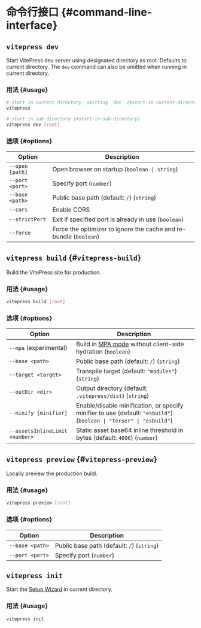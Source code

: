 # 命令行接口 {#command-line-interface}

## `vitepress dev` 

Start VitePress dev server using designated directory as root. Defaults to current directory. The `dev` command can also be omitted when running in current directory.

### 用法 {#usage}

```sh
# start in current directory, omitting `dev` {#start-in-current-directory,-omitting-`dev`}
vitepress

# start in sub directory {#start-in-sub-directory}
vitepress dev [root]
```

### 选项 {#options}

| Option | Description |
| -      | -           |
| `--open [path]`          | Open browser on startup (`boolean \| string`) |
| `--port <port>`          | Specify port (`number`) |
| `--base <path>`          | Public base path (default: `/`) (`string`) |
| `--cors`                 | Enable CORS |
| `--strictPort`           | Exit if specified port is already in use (`boolean`) |
| `--force`                | Force the optimizer to ignore the cache and re-bundle (`boolean`) |

## `vitepress build` {#`vitepress-build`}

Build the VitePress site for production.

### 用法 {#usage}

```sh
vitepress build [root]
```

### 选项 {#options}

| Option | Description |
| -      | -           |
| `--mpa` (experimental) | Build in [MPA mode](../guide/mpa-mode) without client-side hydration (`boolean`) |
| `--base <path>`          | Public base path (default: `/`) (`string`) |
| `--target <target>`            | Transpile target (default: `"modules"`) (`string`) |
| `--outDir <dir>`          | Output directory (default: `.vitepress/dist`) (`string`) |
| `--minify [minifier]`          | Enable/disable minification, or specify minifier to use (default: `"esbuild"`) (`boolean \| "terser" \| "esbuild"`) |
| `--assetsInlineLimit <number>` | Static asset base64 inline threshold in bytes (default: `4096`) (`number`) |

## `vitepress preview` {#`vitepress-preview`}

Locally preview the production build.

### 用法 {#usage}

```sh
vitepress preview [root]
```

### 选项 {#options}

| Option | Description |
| -      | -           |
| `--base <path>`          | Public base path (default: `/`) (`string`) |
| `--port <port>`          | Specify port (`number`) |

## `vitepress init` 

Start the [Setup Wizard](../guide/getting-started#setup-wizard) in current directory.

### 用法 {#usage}

```sh
vitepress init
```
